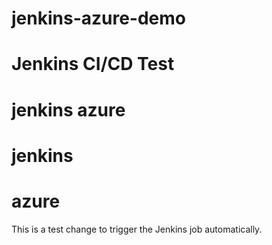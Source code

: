 # jenkins-azure-demo
# Jenkins CI/CD Test
# jenkins azure
# jenkins
# azure
This is a test change to trigger the Jenkins job automatically.
